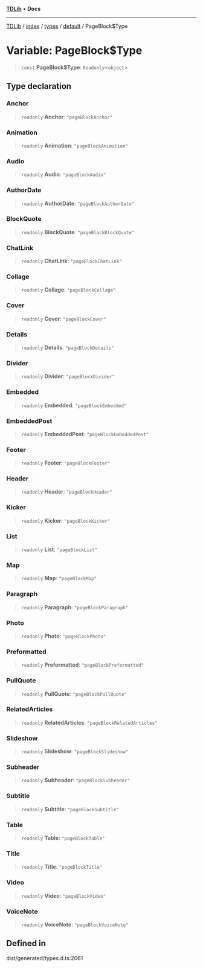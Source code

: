 [**TDLib**](../../../../../../README.md) • **Docs**

***

[TDLib](../../../../../../modules.md) / [index](../../../../../README.md) / [types](../../../README.md) / [default](../README.md) / PageBlock$Type

# Variable: PageBlock$Type

> `const` **PageBlock$Type**: `Readonly`\<`object`\>

## Type declaration

### Anchor

> `readonly` **Anchor**: `"pageBlockAnchor"`

### Animation

> `readonly` **Animation**: `"pageBlockAnimation"`

### Audio

> `readonly` **Audio**: `"pageBlockAudio"`

### AuthorDate

> `readonly` **AuthorDate**: `"pageBlockAuthorDate"`

### BlockQuote

> `readonly` **BlockQuote**: `"pageBlockBlockQuote"`

### ChatLink

> `readonly` **ChatLink**: `"pageBlockChatLink"`

### Collage

> `readonly` **Collage**: `"pageBlockCollage"`

### Cover

> `readonly` **Cover**: `"pageBlockCover"`

### Details

> `readonly` **Details**: `"pageBlockDetails"`

### Divider

> `readonly` **Divider**: `"pageBlockDivider"`

### Embedded

> `readonly` **Embedded**: `"pageBlockEmbedded"`

### EmbeddedPost

> `readonly` **EmbeddedPost**: `"pageBlockEmbeddedPost"`

### Footer

> `readonly` **Footer**: `"pageBlockFooter"`

### Header

> `readonly` **Header**: `"pageBlockHeader"`

### Kicker

> `readonly` **Kicker**: `"pageBlockKicker"`

### List

> `readonly` **List**: `"pageBlockList"`

### Map

> `readonly` **Map**: `"pageBlockMap"`

### Paragraph

> `readonly` **Paragraph**: `"pageBlockParagraph"`

### Photo

> `readonly` **Photo**: `"pageBlockPhoto"`

### Preformatted

> `readonly` **Preformatted**: `"pageBlockPreformatted"`

### PullQuote

> `readonly` **PullQuote**: `"pageBlockPullQuote"`

### RelatedArticles

> `readonly` **RelatedArticles**: `"pageBlockRelatedArticles"`

### Slideshow

> `readonly` **Slideshow**: `"pageBlockSlideshow"`

### Subheader

> `readonly` **Subheader**: `"pageBlockSubheader"`

### Subtitle

> `readonly` **Subtitle**: `"pageBlockSubtitle"`

### Table

> `readonly` **Table**: `"pageBlockTable"`

### Title

> `readonly` **Title**: `"pageBlockTitle"`

### Video

> `readonly` **Video**: `"pageBlockVideo"`

### VoiceNote

> `readonly` **VoiceNote**: `"pageBlockVoiceNote"`

## Defined in

dist/generated/types.d.ts:2061
